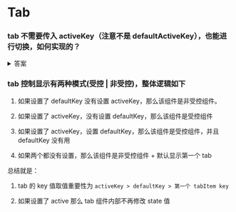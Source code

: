 # Tab

### tab 不需要传入 activeKey（注意不是 defaultActiveKey），也能进行切换，如何实现的？

<details>
<summary>答案</summary>

把 propsActiveKey props 作为 tab 组件的 state，后续修改的是 state 的 key

</details> 

### tab 控制显示有两种模式(受控 | 非受控)，整体逻辑如下

1. 如果设置了 defaultKey 没有设置 activeKey，那么该组件是非受控组件。

2. 如果设置了 activeKey，没有设置 defaultKey，那么该组件是受控组件

3. 如果设置了 activeKey，设置 defaultKey，那么该组件是受控组件，并且 defaultKey 没有用

4. 如果两个都没有设置，那么该组件是非受控组件 + 默认显示第一个 tab

总结就是：

1. tab 的 key 值取值重要性为 `activeKey > defaultKey > 第一个 tabItem key`

2. 如果设置了 active 那么 tab 组件内部不再修改 state 值

